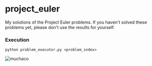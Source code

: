 # project_euler
My solutions of the Project Euler problems. If you haven't solved these problems yet, please don't use the results for yourself.
### Execution
```
python problem_executor.py <problem_index>
```
![muchaco](https://projecteuler.net/profile/muchaco.png)
